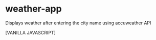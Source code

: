 # weather-app
Displays weather after entering the city name using  accuweather API

[VANILLA JAVASCRIPT]
